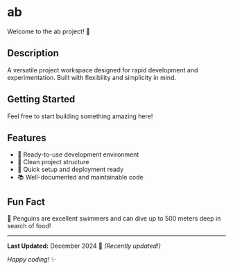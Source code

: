 # ab

Welcome to the ab project! 🚀

## Description

A versatile project workspace designed for rapid development and experimentation. Built with flexibility and simplicity in mind.

## Getting Started

Feel free to start building something amazing here!

## Features

- 🔧 Ready-to-use development environment
- 📁 Clean project structure
- 🚀 Quick setup and deployment ready
- 📚 Well-documented and maintainable code

## Fun Fact

🐧 Penguins are excellent swimmers and can dive up to 500 meters deep in search of food!

---

**Last Updated:** December 2024 📅 _(Recently updated!)_

*Happy coding!* ✨
